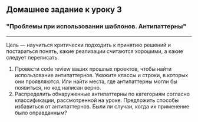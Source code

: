## Домашнее задание к уроку 3 ##

### "Проблемы при использовании шаблонов. Антипаттерны" ###

---

Цель — научиться критически подходить к принятию решений и постараться понять, какие
реализации считаются хорошими, а какие следует переписать.
1. Провести code review ваших прошлых проектов, чтобы найти использование антипаттернов.
Укажите классы и строки, в которых они проявляются. Или найти места, где антипаттерны
могли бы появиться, но код написан верно.
2. Распределить обнаруженные антипаттерны по категориям согласно классификации,
рассмотренной на уроке. Предложить способы избавиться от антипаттернов. Были ли случаи,
когда их применение было оправданным?
